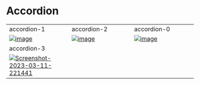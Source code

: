# Accordion 
<table>
   <tr>
      <td width="33.3333%">accordion-1</td>
      <td width="33.3333%">accordion-2</td>
      <td width="33.3333%">accordion-0</td>
      <!-- <td width="33.3333%">accordion-3</td> -->
      
   </tr>
   
   <tr>
      <td width="33.3333%">
         <a href="https://github.com/Clueless-Community/seamless-ui/blob/main/Accordion/src/accordion-0.html"><img src="https://i.ibb.co/nz9N2fh/image.png" alt="image" border="0"></a>
      </td>
      <td width="33.3333%">
        <a href="https://github.com/Clueless-Community/seamless-ui/blob/main/Accordion/src/accordion-1.html"><img src="https://i.ibb.co/hWHnZLJ/image.png" alt="image" border="0"></a>
      </td>
      <td width="33.3333%">
        <a href="https://github.com/Clueless-Community/seamless-ui/blob/main/Accordion/src/accordion-2.html"><img src="https://i.ibb.co/Dr2rjhj/image.png" alt="image" border="0"></a>
      </td>
      
   </tr>
   <tr>
   <tr>
   <td width="33.3333%">accordion-3</td>
   </tr>
   <td width="33.3333%">
        <a href="https://github.com/Clueless-Community/seamless-ui/blob/main/Accordion/src/accordion-3.html"><img src="https://i.ibb.co/dkCTTtx/Screenshot-2023-03-11-221441.png" alt="Screenshot-2023-03-11-221441" border="0"></a>
      </td>
   </tr>
  </table>
